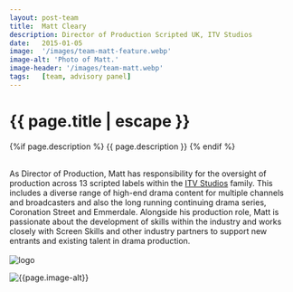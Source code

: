 ```yaml
---
layout: post-team
title:  Matt Cleary
description: Director of Production Scripted UK, ITV Studios
date:   2015-01-05
image:  '/images/team-matt-feature.webp'
image-alt: 'Photo of Matt.'
image-header: '/images/team-matt.webp'
tags:   [team, advisory panel]
---
```


<!-- begin hero -->
  <div class="container">
    <div class="row">
      <div class="col col-12">
        <div class="hero2__inner">
          <div class="hero2__left">
            <h1 class="post__title">{{ page.title | escape }}</h1>
          {%if page.description %}
            {{ page.description }}
          {% endif %}
          <br><br>
          <p>As Director of Production, Matt has responsibility for the oversight of production across 13 scripted labels within the <a href="https://www.itvstudios.com/">ITV Studios</a> family. This includes a diverse range of high-end drama content for multiple channels and broadcasters and also the long running continuing drama series, Coronation Street and Emmerdale. Alongside his production role, Matt is passionate about the development of skills within the industry and works closely with Screen Skills and other industry partners to support new entrants and existing talent in drama production.
          <br><br>
          <img class="lazy" data-src="../images/team-panel-itv-studios.png" alt="logo">
          </p>
           </div>
          <div class="hero2__right">
              <img class="lazy" data-src="{{page.image-header}}" alt="{{page.image-alt}}">
        </div>
      </div>
    </div>
  </div>
